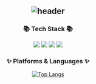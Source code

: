 <div align="center">

## ![header](https://capsule-render.vercel.app/api?type=wave&color=auto&height=300&section=header&text=Junhyeok&fontSize=90)

  
###                                                 📚 Tech Stack 📚
</div>

<div align="center">
		<img src="https://img.shields.io/badge/Java-007396?style=flat&logo=Java&logoColor=white" />
		<img src="https://img.shields.io/badge/HTML5-E34F26?style=flat&logo=HTML5&logoColor=white" />
		<img src="https://img.shields.io/badge/CSS3-1572B6?style=flat&logo=CSS3&logoColor=white" />
  		<img src="https://img.shields.io/badge/JavaScript-F7DF1E?style=flat&logo=JavaScript&logoColor=white" />
	
</div>
<div align="center">
	
###                                          ✨ Platforms & Languages ✨

[![Top Langs](https://github-readme-stats.vercel.app/api/top-langs/?username=junhyeokkk)](https://github.com/anuraghazra/github-readme-stats)

</div>
<!--
**junhyeokkk/junhyeokkk** is a ✨ _special_ ✨ repository because its `README.md` (this file) appears on your GitHub profile.

Here are some ideas to get you started:

- 🔭 I’m currently working on ...
- 🌱 I’m currently learning ...
- 👯 I’m looking to collaborate on ...
- 🤔 I’m looking for help with ...
- 💬 Ask me about ...
- 📫 How to reach me: ...
- 😄 Pronouns: ...
- ⚡ Fun fact: ...
-->
